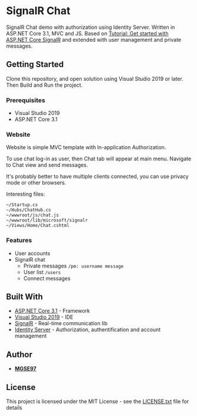 # SignalR Chat

SignalR Chat demo with authorization using Identity Server. 
Written in ASP.NET Core 3.1, MVC and JS. 
Based on [Tutorial: Get started with ASP.NET Core SignalR](https://docs.microsoft.com/en-gb/aspnet/core/tutorials/signalr?tabs=visual-studio&view=aspnetcore-3.1) and extended with user management and private messages.

## Getting Started

Clone this repository, and open solution using Visual Studio 2019 or later.
Then Build and Run the project.

### Prerequisites

- Visual Studio 2019
- ASP.NET Core 3.1

### Website

Website is simple MVC template with In-application Authorization.

To use chat log-in as user, then Chat tab will appear at main menu.
Navigate to Chat view and send messages.

It's probably better to have multiple clients connected, you can use privacy mode or other browsers.

Interesting files:
```
~/Startup.cs
~/Hubs/ChatHub.cs
~/wwwroot/js/chat.js
~/wwwroot/lib/microsoft/signalr
~/Views/Home/Chat.cshtml
```

### Features

- User accounts
- SignalR chat                 
  * Private messages `/pm: username message`
  * User list `/users`                  
  * Connect messages
                               
## Built With

* [ASP.NET Core 3.1](https://dotnet.microsoft.com/download/dotnet-core) - Framework
* [Visual Studio 2019](https://visualstudio.microsoft.com/cs/vs/) - IDE
* [SignalR](https://github.com/dotnet/aspnetcore) - Real-time communication lib
* [Identity Server](https://github.com/IdentityServer/IdentityServer4) - Authorization, authentification and account management

## Author

* [**MGSE97**](https://github.com/MGSE97)

## License

This project is licensed under the MIT License - see the [LICENSE.txt](LICENSE.txt) file for details

